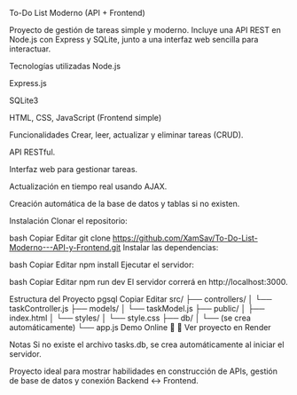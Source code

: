 To-Do List Moderno (API + Frontend)

Proyecto de gestión de tareas simple y moderno.
Incluye una API REST en Node.js con Express y SQLite, junto a una interfaz web sencilla para interactuar.

Tecnologías utilizadas
Node.js

Express.js

SQLite3

HTML, CSS, JavaScript (Frontend simple)

Funcionalidades
Crear, leer, actualizar y eliminar tareas (CRUD).

API RESTful.

Interfaz web para gestionar tareas.

Actualización en tiempo real usando AJAX.

Creación automática de la base de datos y tablas si no existen.

Instalación
Clonar el repositorio:

bash
Copiar
Editar
git clone https://github.com/XamSav/To-Do-List-Moderno---API-y-Frontend.git
Instalar las dependencias:

bash
Copiar
Editar
npm install
Ejecutar el servidor:

bash
Copiar
Editar
npm run dev
El servidor correrá en http://localhost:3000.

Estructura del Proyecto
pgsql
Copiar
Editar
src/
├── controllers/
│   └── taskController.js
├── models/
│   └── taskModel.js
├── public/
│   ├── index.html
│   └── styles/
│       └── style.css
├── db/
│   └── (se crea automáticamente)
└── app.js
Demo Online 🚀
🔗 Ver proyecto en Render

Notas
Si no existe el archivo tasks.db, se crea automáticamente al iniciar el servidor.

Proyecto ideal para mostrar habilidades en construcción de APIs, gestión de base de datos y conexión Backend ↔ Frontend.

